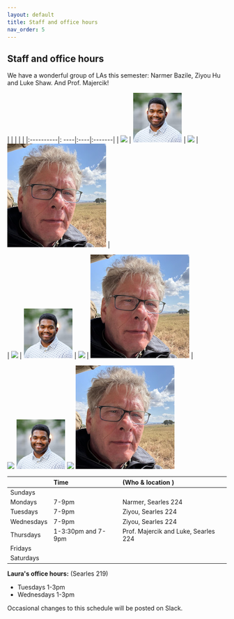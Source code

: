 ```yaml
---
layout: default 
title: Staff and office hours 
nav_order: 5
---
```



## Staff and office hours 



We have a wonderful group of LAs this semester: Narmer Bazile,  Ziyou Hu
and Luke Shaw.  And Prof. Majercik! 

|           |      |     |        |
|:----------|: ----|:----|:-------|
| ![](staff/luke.png) | ![](staff/narmer.png)  | ![](staff/ziyou.png)  | ![](staff/majercik.png) |


| ![](staff/luke.png) | ![](staff/narmer.png)  | ![](staff/ziyou.png)  | ![](staff/majercik.png) |



![](staff/luke.png)
![](staff/narmer.png)
![](staff/ziyou.png)
![](staff/majercik.png) 

|              |   Time  | (Who & location )  |
|:-------------|:-------------|:---------------|
| Sundays      |   
| Mondays      |  7-9pm | Narmer, Searles 224 |
| Tuesdays     |  7-9pm |  Ziyou, Searles 224 |
| Wednesdays   |  7-9pm | Ziyou, Searles 224  |
| Thursdays    |  1-3:30pm and 7-9pm | Prof. Majercik and Luke, Searles 224  |
| Fridays      |    |
| Saturdays    |    |


__Laura's office hours:__ (Searles 219)
 * Tuesdays 1-3pm
 * Wednesdays 1-3pm 



Occasional changes to this schedule  will be posted on Slack. 
